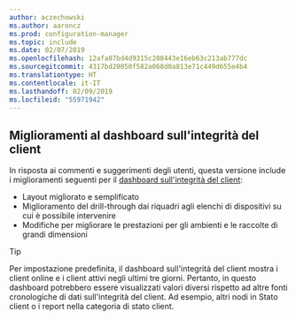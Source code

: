 ```yaml
---
author: aczechowski
ms.author: aaroncz
ms.prod: configuration-manager
ms.topic: include
ms.date: 02/07/2019
ms.openlocfilehash: 12afa87bd4d9315c208443e16eb63c213ab777dc
ms.sourcegitcommit: 4317bd20050f582a068d0a813e71c449d655e4b4
ms.translationtype: HT
ms.contentlocale: it-IT
ms.lasthandoff: 02/09/2019
ms.locfileid: "55971942"
---
```

## <a name="bkmk_health"></a> Miglioramenti al dashboard sull'integrità del client
<!--3599209-->

In risposta ai commenti e suggerimenti degli utenti, questa versione include i miglioramenti seguenti per il [dashboard sull'integrità del client](/sccm/core/get-started/2019/technical-preview-1901#bkmk_health):

- Layout migliorato e semplificato
- Miglioramento del drill-through dai riquadri agli elenchi di dispositivi su cui è possibile intervenire
- Modifiche per migliorare le prestazioni per gli ambienti e le raccolte di grandi dimensioni 

> [!Tip]  
> Per impostazione predefinita, il dashboard sull'integrità del client mostra i client online e i client attivi negli ultimi tre giorni. Pertanto, in questo dashboard potrebbero essere visualizzati valori diversi rispetto ad altre fonti cronologiche di dati sull'integrità del client. Ad esempio, altri nodi in Stato client o i report nella categoria di stato client. 

